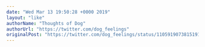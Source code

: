 ```yaml
---
date: "Wed Mar 13 19:50:28 +0000 2019"
layout: "like"
authorName: "Thoughts of Dog"
authorUrl: "https://twitter.com/dog_feelings"
originalPost: "https://twitter.com/dog_feelings/status/1105919073815191552"
---
```


